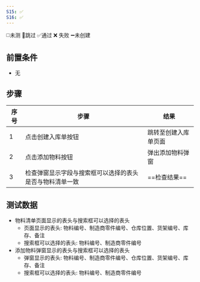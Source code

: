 ```yaml
---
S15: ✅
S16: ✅
---
```

◻️未测    🚫跳过     ✅通过    ❌ 失败    ➖未创建

## 前置条件

- 无

## 步骤

| 序号  | 步骤                           | 结果         |
| --- | ---------------------------- | ---------- |
| 1   | 点击创建入库单按钮                    | 跳转至创建入库单页面 |
| 2   | 点击添加物料按钮                     | 弹出添加物料弹窗   |
| 3   | 检查弹窗显示字段与搜索框可以选择的表头是否与物料清单一致 | ==检查结果==   |

## 测试数据

- 物料清单页面显示的表头与搜索框可以选择的表头
	- 页面显示的表头: 物料编号、制造商零件编号、仓库位置、货架编号、库存、备注
	- 搜索框可以选择的表头: 物料编号、制造商零件编号
- 添加物料弹窗显示的表头与搜索框可以选择的表头
	- 弹窗显示的表头: 物料编号、制造商零件编号、仓库位置、货架编号、库存、备注
	- 搜索框可以选择的表头: 物料编号、制造商零件编号
